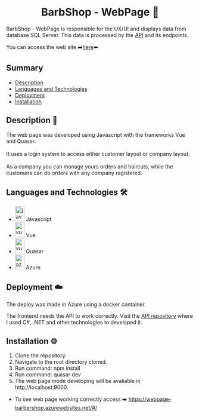 <h1 align="center">
  <b>BarbShop - WebPage</b>
  💈
  <br>
</h1>

BarbShop - WebPage is responsible for the UX/UI and displays data from database SQL Server. This data is processed by the <a href="https://github.com/marcello-teixeira/barber-shop-api">API</a> and its endpoints.

You can access the web site ➡️<a href="https://webpage-barbershop.azurewebsites.net/#/">here</a>⬅️

## Summary

- [Description](##description)
- [Languages and Technologies](##languages-and-technologies)
- [Deployment](##deployment)
- [Installation](##installation)

## Description 📝

The web page was developed using Javascript with the frameworks Vue and Quasar.
<br><br>
It uses a login system to access either customer layout or company layout.
<br><br>
As a company you can manage yours orders and haircuts, while the customers can do orders with any company registered.

## Languages and Technologies 🛠️

- <img width="25" src="https://cdn.jsdelivr.net/gh/devicons/devicon/icons/javascript/javascript-original.svg" height="40" alt="javascript logo"  /> Javascript
- <img width="25" src="https://cdn.jsdelivr.net/gh/devicons/devicon/icons/vuejs/vuejs-original.svg" height="40" alt="vuejs logo"  /> Vue
- <img width="25" src="https://www.svgrepo.com/show/374024/quasar.svg" height="40" alt="vuejs logo"  /> Quasar
- <img width="25" src="https://upload.wikimedia.org/wikipedia/commons/thumb/f/fa/Microsoft_Azure.svg/1200px-Microsoft_Azure.svg.png/quasar.svg" height="40" alt="azure logo"  /> Azure

## Deployment ☁️

The deploy was made in Azure using a docker container.

The frontend needs the API to work correctly. Visit the <a href="https://github.com/marcello-teixeira/barber-shop-api">API repository</a> where I used C#, .NET and other technologies to developed it.

## Installation ⚙️

1. Clone the repository.
2. Navigate to the root directory cloned.
3. Run command: npm install
4. Run command: quasar dev
5. The web page mode developing will be avaliable in http://localhost:9000.

- To see web page working correctly access ➡️ https://webpage-barbershop.azurewebsites.net/#/
